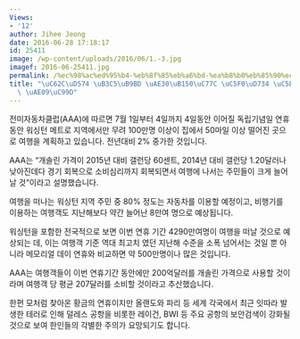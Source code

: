 ```yaml
---
Views:
- '12'
author: Jihee Jeong
date: 2016-06-28 17:18:17
id: 25411
image: /wp-content/uploads/2016/06/1.-3.jpg
imagef: 2016-06-25411.jpg
permalink: /%ec%98%ac%ed%95%b4-%eb%8f%85%eb%a6%bd-%ea%b8%b0%eb%85%90%ec%9d%bc-%ec%97%b0%ed%9c%b4-%ec%97%ac%ed%96%89%ea%b0%9d-%ea%b8%89%ec%a6%9d/
title: "\uC62C\uD574 \uB3C5\uB9BD \uAE30\uB150\uC77C \uC5F0\uD734 \uC5EC\uD589\uAC1D\
  \ \uAE09\uC99D"
---
```


전미자동차클럽(AAA)에 따르면 7월 1일부터 4일까지 4일동안 이어질 독립기념일 연휴 동안 워싱턴 메트로 지역에서만 무려 100만명 이상이 집에서 50마일 이상 떨어진 곳으로 여행을 계획하고 있습니다. 전년대비 2% 중가한 것입니다.

AAA는 “개솔린 가격이 2015년 대비 갤런당 60센트, 2014년 대비 갤런당 1.20달러나 낮아진데다 경기 회복으로 소비심리까지 회복되면서 여행에 나서는 주민들이 크게 늘어날 것”이라고 설명했습니다.

여행을 떠나는 워싱턴 지역 주민 중 80% 정도는 자동차를 이용할 예정이고, 비행기를 이용하는 여행객도 지난해보다 약간 늘어난 8만여 명으로 예상됩니다.

워싱턴을 포함한 전국적으로 보면 이번 연휴 기간 4290만여명이 여행을 떠날 것으로 예상되는 데, 이는 여행객 기준 역대 최고치 였던 지난해 수준을 소폭 넘어서는 것일 뿐 아니라 메모리얼 데이 연휴와 비교하면 약 500만명이나 많은 것입니다.

AAA는 여행객들이 이번 연휴기간 동안에만 200억달러를 개솔린 가격으로 사용할 것이라며 여행객 당 평균 207달러를 소비할 것이라고 추산했습니다.

한편 모처럼 찾아온 황금의 연휴이지만 올랜도와 파리 등 세계 각국에서 최근 잇따라 발생한 테러로 인해 덜레스 공항을 비롯한 레이건, BWI 등 주요 공항의 보안검색이 강화될 것으로 보여 한인들의 각별한 주의가 요망되기도 합니다.